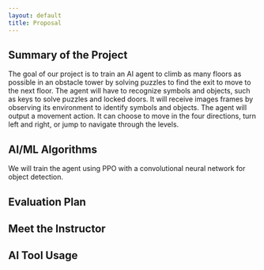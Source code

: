 ```yaml
---
layout: default
title: Proposal
---
```



## Summary of the Project
The goal of our project is to train an AI agent to climb as many floors as possible in an obstacle tower by solving puzzles to find the exit to move to the next floor. The agent will have to recognize symbols and objects, such as keys to solve puzzles and locked doors. It will receive images frames by observing its environment to identify symbols and objects. The agent will output a movement action. It can choose to move in the four directions, turn left and right, or jump to navigate through the levels.

## AI/ML Algorithms
We will train the agent using PPO with a convolutional neural network for object detection.

## Evaluation Plan


## Meet the Instructor


## AI Tool Usage
